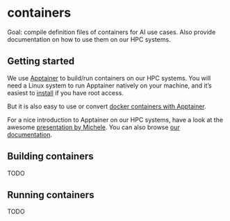 # containers

Goal: compile definition files of containers for AI use cases.
Also provide documentation on how to use them on our HPC systems.

## Getting started
We use [Apptainer](https://apptainer.org/docs/user/main/index.html) to build/run containers on our HPC systems.
You will need a Linux system to run Apptainer natively on your machine, and it’s easiest to [install](https://apptainer.org/docs/user/main/quick_start.html) if you have root access.

But it is also easy to use or convert [docker containers with Apptainer](https://apptainer.org/docs/user/main/docker_and_oci.html).

For a nice introduction to Apptainer on our HPC systems, have a look at the awesome [presentation by Michele](https://datashare.mpcdf.mpg.de/s/df4p3bMuWCF53Y3).
You can also browse [our documentation](https://docs.mpcdf.mpg.de/doc/computing/software/containers.html#apptainer).

## Building containers
TODO

## Running containers
TODO



